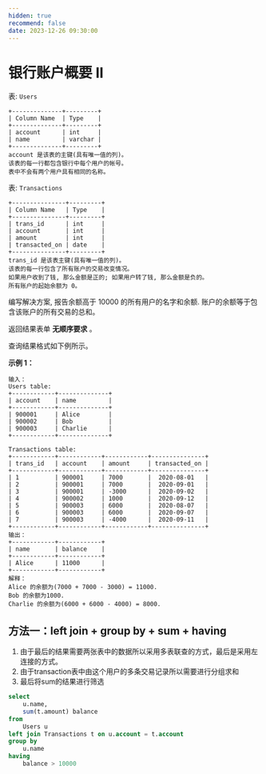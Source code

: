 ```yaml
---
hidden: true
recommend: false
date: 2023-12-26 09:30:00
---
```


# 银行账户概要 II

表: `Users`

```
+--------------+---------+
| Column Name  | Type    |
+--------------+---------+
| account      | int     |
| name         | varchar |
+--------------+---------+
account 是该表的主键(具有唯一值的列)。
该表的每一行都包含银行中每个用户的帐号。
表中不会有两个用户具有相同的名称。
```

 

表: `Transactions`

```
+---------------+---------+
| Column Name   | Type    |
+---------------+---------+
| trans_id      | int     |
| account       | int     |
| amount        | int     |
| transacted_on | date    |
+---------------+---------+
trans_id 是该表主键(具有唯一值的列)。
该表的每一行包含了所有账户的交易改变情况。
如果用户收到了钱, 那么金额是正的; 如果用户转了钱, 那么金额是负的。
所有账户的起始余额为 0。
```

 

编写解决方案, 报告余额高于 10000 的所有用户的名字和余额. 账户的余额等于包含该账户的所有交易的总和。

返回结果表单 **无顺序要求** 。

查询结果格式如下例所示。

 

**示例 1：**

```
输入：
Users table:
+------------+--------------+
| account    | name         |
+------------+--------------+
| 900001     | Alice        |
| 900002     | Bob          |
| 900003     | Charlie      |
+------------+--------------+

Transactions table:
+------------+------------+------------+---------------+
| trans_id   | account    | amount     | transacted_on |
+------------+------------+------------+---------------+
| 1          | 900001     | 7000       |  2020-08-01   |
| 2          | 900001     | 7000       |  2020-09-01   |
| 3          | 900001     | -3000      |  2020-09-02   |
| 4          | 900002     | 1000       |  2020-09-12   |
| 5          | 900003     | 6000       |  2020-08-07   |
| 6          | 900003     | 6000       |  2020-09-07   |
| 7          | 900003     | -4000      |  2020-09-11   |
+------------+------------+------------+---------------+
输出：
+------------+------------+
| name       | balance    |
+------------+------------+
| Alice      | 11000      |
+------------+------------+
解释：
Alice 的余额为(7000 + 7000 - 3000) = 11000.
Bob 的余额为1000.
Charlie 的余额为(6000 + 6000 - 4000) = 8000.
```



## 方法一：left join + group by + sum + having

1. 由于最后的结果需要两张表中的数据所以采用多表联查的方式，最后是采用左连接的方式。
2. 由于transaction表中由这个用户的多条交易记录所以需要进行分组求和
3. 最后将sum的结果进行筛选


```sql
select
    u.name,
    sum(t.amount) balance
from
    Users u
left join Transactions t on u.account = t.account
group by
    u.name
having
    balance > 10000
```

